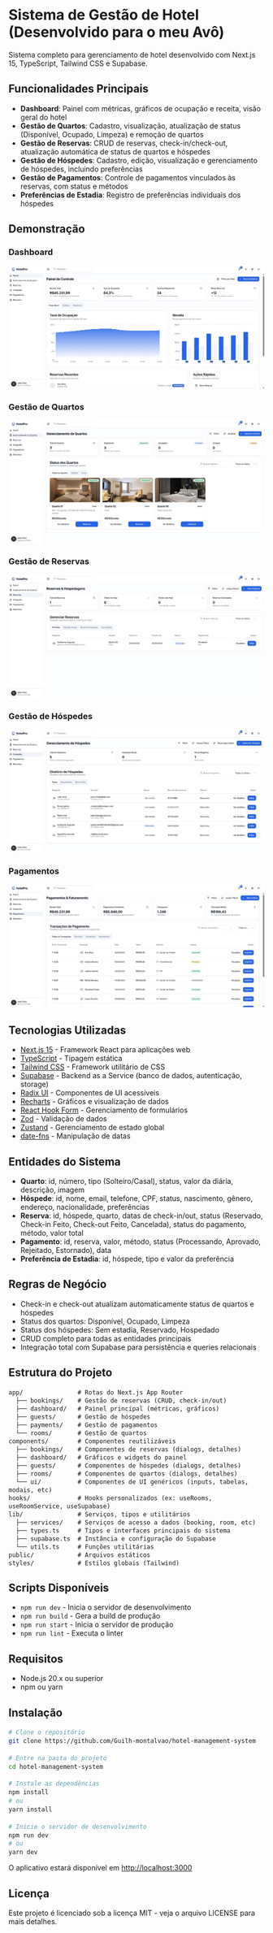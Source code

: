 # Sistema de Gestão de Hotel (Desenvolvido para o meu Avô)

Sistema completo para gerenciamento de hotel desenvolvido com Next.js 15, TypeScript, Tailwind CSS e Supabase.

## Funcionalidades Principais

- **Dashboard**: Painel com métricas, gráficos de ocupação e receita, visão geral do hotel
- **Gestão de Quartos**: Cadastro, visualização, atualização de status (Disponível, Ocupado, Limpeza) e remoção de quartos
- **Gestão de Reservas**: CRUD de reservas, check-in/check-out, atualização automática de status de quartos e hóspedes
- **Gestão de Hóspedes**: Cadastro, edição, visualização e gerenciamento de hóspedes, incluindo preferências
- **Gestão de Pagamentos**: Controle de pagamentos vinculados às reservas, com status e métodos
- **Preferências de Estadia**: Registro de preferências individuais dos hóspedes

## Demonstração

### Dashboard

![Dashboard](./public/dashboard.jpg)

### Gestão de Quartos

![Quartos](./public/quartos.jpg)

### Gestão de Reservas

![Reservas](./public/reservas.jpg)

### Gestão de Hóspedes

![Hóspedes](./public/hospedes.jpg)

### Pagamentos

![Pagamentos](./public/pagamentos.jpg)

## Tecnologias Utilizadas

- [Next.js 15](https://nextjs.org/) - Framework React para aplicações web
- [TypeScript](https://www.typescriptlang.org/) - Tipagem estática
- [Tailwind CSS](https://tailwindcss.com/) - Framework utilitário de CSS
- [Supabase](https://supabase.com/) - Backend as a Service (banco de dados, autenticação, storage)
- [Radix UI](https://www.radix-ui.com/) - Componentes de UI acessíveis
- [Recharts](https://recharts.org/) - Gráficos e visualização de dados
- [React Hook Form](https://react-hook-form.com/) - Gerenciamento de formulários
- [Zod](https://zod.dev/) - Validação de dados
- [Zustand](https://zustand-demo.pmnd.rs/) - Gerenciamento de estado global
- [date-fns](https://date-fns.org/) - Manipulação de datas

## Entidades do Sistema

- **Quarto**: id, número, tipo (Solteiro/Casal), status, valor da diária, descrição, imagem
- **Hóspede**: id, nome, email, telefone, CPF, status, nascimento, gênero, endereço, nacionalidade, preferências
- **Reserva**: id, hóspede, quarto, datas de check-in/out, status (Reservado, Check-in Feito, Check-out Feito, Cancelada), status do pagamento, método, valor total
- **Pagamento**: id, reserva, valor, método, status (Processando, Aprovado, Rejeitado, Estornado), data
- **Preferência de Estadia**: id, hóspede, tipo e valor da preferência

## Regras de Negócio

- Check-in e check-out atualizam automaticamente status de quartos e hóspedes
- Status dos quartos: Disponível, Ocupado, Limpeza
- Status dos hóspedes: Sem estadia, Reservado, Hospedado
- CRUD completo para todas as entidades principais
- Integração total com Supabase para persistência e queries relacionais

## Estrutura do Projeto

```
app/               # Rotas do Next.js App Router
  ├── bookings/    # Gestão de reservas (CRUD, check-in/out)
  ├── dashboard/   # Painel principal (métricas, gráficos)
  ├── guests/      # Gestão de hóspedes
  ├── payments/    # Gestão de pagamentos
  └── rooms/       # Gestão de quartos
components/        # Componentes reutilizáveis
  ├── bookings/    # Componentes de reservas (dialogs, detalhes)
  ├── dashboard/   # Gráficos e widgets do painel
  ├── guests/      # Componentes de hóspedes (dialogs, detalhes)
  ├── rooms/       # Componentes de quartos (dialogs, detalhes)
  └── ui/          # Componentes de UI genéricos (inputs, tabelas, modais, etc)
hooks/             # Hooks personalizados (ex: useRooms, useRoomService, useSupabase)
lib/               # Serviços, tipos e utilitários
  ├── services/    # Serviços de acesso a dados (booking, room, etc)
  ├── types.ts     # Tipos e interfaces principais do sistema
  ├── supabase.ts  # Instância e configuração do Supabase
  └── utils.ts     # Funções utilitárias
public/            # Arquivos estáticos
styles/            # Estilos globais (Tailwind)
```

## Scripts Disponíveis

- `npm run dev` - Inicia o servidor de desenvolvimento
- `npm run build` - Gera a build de produção
- `npm run start` - Inicia o servidor de produção
- `npm run lint` - Executa o linter

## Requisitos

- Node.js 20.x ou superior
- npm ou yarn

## Instalação

```bash
# Clone o repositório
git clone https://github.com/Guilh-montalvao/hotel-management-system

# Entre na pasta do projeto
cd hotel-management-system

# Instale as dependências
npm install
# ou
yarn install

# Inicie o servidor de desenvolvimento
npm run dev
# ou
yarn dev
```

O aplicativo estará disponível em [http://localhost:3000](http://localhost:3000)

## Licença

Este projeto é licenciado sob a licença MIT - veja o arquivo LICENSE para mais detalhes.
